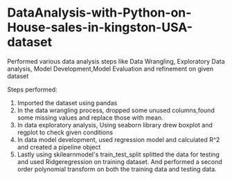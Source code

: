 # DataAnalysis-with-Python-on-House-sales-in-kingston-USA-dataset
Performed various data analysis steps like Data Wrangling, Exploratory Data analysis, Model Development,Model Evaluation and refinement on given dataset

Steps performed:
1. Imported the dataset using pandas
2. In the data wrangling process, dropped some unused columns,found some missing values and replace those with mean. 
3. In data exploratory analysis, Using seaborn library drew boxplot and regplot to check given conditions
4. In data model development, used regression model and calculated R^2 and created a pipeline object
5. Lastly using skilearnmodel's train_test_split splitted the data for testing and used Ridgeregression on training dataset. And performed a second order polynomial transform on both the training data and testing data.
